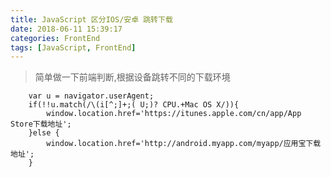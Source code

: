 ```yaml
---
title: JavaScript 区分IOS/安卓 跳转下载
date: 2018-06-11 15:39:17
categories: FrontEnd
tags: [JavaScript, FrontEnd]
---
```


> 简单做一下前端判断,根据设备跳转不同的下载环境

<!-- more -->

```
    var u = navigator.userAgent;
    if(!!u.match(/\(i[^;]+;( U;)? CPU.+Mac OS X/)){
        window.location.href='https://itunes.apple.com/cn/app/App Store下载地址';
    }else {
        window.location.href='http://android.myapp.com/myapp/应用宝下载地址';
    }
```
